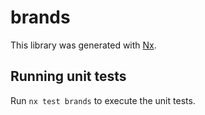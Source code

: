 # brands

This library was generated with [Nx](https://nx.dev).

## Running unit tests

Run `nx test brands` to execute the unit tests.
